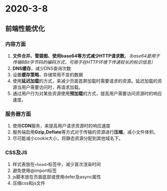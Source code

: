 # 2020-3-8



## 前端性能优化

### **内容方面**

1. **文件合并、雪碧图、使用base64等方式减少HTTP请求数**。_（base64是用于传输8Bit字节码的编码方式，可用于在HTTP环境下传递较长的标识信息）_
2. **DNS缓存**，减少DNS查询次数
3. 设置**缓存策略**，存储常用不变的数据
4. 使用**延迟加载**的方式，来减少页面首屏加载时需要请求的资源。延迟加载的资源当用户需要访问时，再请求加载。
5. 通过用户行为对某些资源使用**预加载**的方式，提高用户需要访问资源时的响应速度。

### **服务器方面**

1. 使用**CDN**服务，来提高用户请求资源时的响应速度
2. 服务端启用**Gzip,Deflate**等方式对于传输的资源进行**压缩**，减小文件体积。
3. 尽可能减小cookie大小，将静态资源分配到其他域名下。

### **CSS及JS**

1. 样式表放在`<head>`标签中，减少首次渲染时间
2. 避免使用@import标签
3. js脚本放在页面底部或使用defer及async属性
4. 压缩css和js文件


